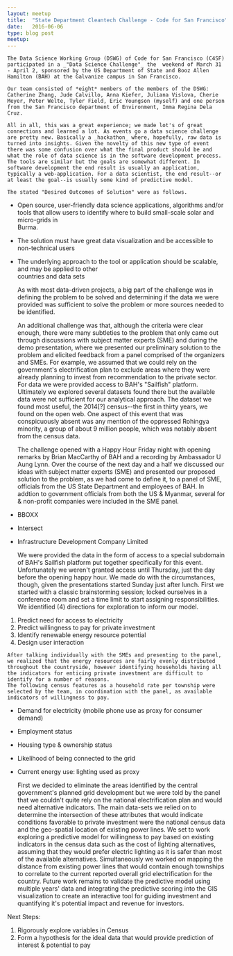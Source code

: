 ```yaml
---
layout: meetup
title:  "State Department Cleantech Challenge - Code for San Francisco"
date:   2016-06-06
type: blog post
meetup: 
---
```


    The Data Science Working Group (DSWG) of Code for San Francisco (C4SF) participated in a _"Data Science Challenge"_ the  weekend of March 31 - April 2, sponsored by the US Department of State and Booz Allen Hamilton (BAH) at the Galvanize campus in San Francisco.

    Our team consisted of *eight* members of the members of the DSWG: Catherine Zhang, Jude Calvillo, Anna Kiefer, Juliana Vislova, Cherie Meyer, Peter Welte, Tyler Field, Eric Youngson (myself) and one person from the San Francisco department of Environment, Imma Regina Dela Cruz.
   
    All in all, this was a great experience; we made lot's of great connections and learned a lot. As events go a data science challenge are pretty new. Basically a _hackathon_ where, hopefully, raw data is turned into insights. Given the novelty of this new type of event there was some confusion over what the final product should be and what the role of data science is in the software development process. The tools are similar but the goals are somewhat different. In software development the end result is usually an application, typically a web-application. For a data scientist, the end result--or at least the goal--is usually some kind of predictive model.

    The stated "Desired Outcomes of Solution" were as follows.

  - Open source, user-friendly data science applications, 
    algorithms and/or tools that allow users to identify 
    where to build small-scale solar and micro-grids in     
    Burma.
  - The solution must have great data visualization and 
    be accessible to non-technical users
  - The underlying approach to the tool or application 
    should be scalable, and may be applied to other        
    countries and data sets

    As with most data-driven projects, a big part of the challenge was in defining the problem to be solved and determining if the data we were provided was sufficient to solve the problem or more sources needed to be identified.

    An additional challenge was that, although the criteria were clear enough, there were many subtleties to the problem that only came out through discussions with subject matter experts (SME) and during the demo presentation, where we presented our preliminary solution to the problem and elicited feedback from a panel comprised of the organizers and SMEs. For example, we assumed that we could rely on the government's electrification plan to exclude areas where they were already planning to invest from recommendation to the private sector.
    For data we were provided access to BAH's "Sailfish" platform. Ultimately we explored several datasets found there but the available data were not sufficient for our analytical approach. The dataset we found most useful, the 2014[?] census--the first in thirty years, we found on the open web.
    One aspect of this event that was conspicuously absent was any mention of the oppressed Rohingya minority, a group of about 9 million people, which was notably absent from the census data.

    The challenge opened with a Happy Hour Friday night with opening remarks by Brian MacCarthy of BAH and a recording by Ambassador U Aung Lynn.
    Over the course of the next day and a half we discussed our ideas with subject matter experts (SME) and presented our proposed solution to the problem, as we had come to define it, to a panel of SME, officials from the US State Department and employees of BAH. In addtion to government officials from both the US & Myanmar, several for & non-profit companies were included in the SME panel.

  - BBOXX
  - Intersect
  - Infrastructure Development Company Limited

    We were provided the data in the form of access to a special subdomain of BAH's Sailfish platform put together specifically for this event. Unfortunately we weren't granted access until Thursday, just the day before the opening happy hour. We made do with the circumstances, though, given the presentations started Sunday just after lunch.
    First we started with a classic brainstorming session; locked ourselves in a conference room and set a time limit to start assigning responsibilities.
    We identified (4) directions for exploration to inform our model.

  1. Predict need for access to electricity
  2. Predict  willingness to pay for private investment
  3. Identify renewable energy resource potential
  4. Design user interaction

    After talking individually with the SMEs and presenting to the panel, we realized that the energy resources are fairly evenly distributed throughout the countryside, however identifying households having all the indicators for enticing private investment are difficult to identify for a number of reasons.
    The following census features as a household rate per township were selected by the team, in coordination with the panel, as available indicators of willingness to pay.

  - Demand for electricity (mobile phone use as proxy for 
    consumer demand)
  - Employment status
  - Housing type & ownership status
  - Likelihood of being connected to the grid
  - Current energy use: lighting used as proxy

    First we decided to eliminate the areas identified by the central government's planned grid development but we were told by the panel that we couldn't quite rely on the national electrification plan and would need alternative indicators.
    The main data-sets we relied on to determine the intersection of these attributes that would indicate conditions favorable to private investment were the national census data and the geo-spatial location of existing power lines.
    We set to work exploring a predictive model for willingness to pay based on existing indicators in the census data such as the cost of lighting alternatives, assuming that they would prefer electric lighting as it is safer than most of the available alternatives.
    Simultaneously we worked on mapping the distance from existing power lines that would contain enough townships to correlate to the current reported overall grid electrification for the country.
    Future work remains to validate the predictive model using multiple years' data and integrating the predictive scoring into the GIS visualization to create an interactive tool for guiding investment and quantifying it's potential impact and revenue for investors.

Next Steps:
  1. Rigorously explore variables in Census
  2. Form a hypothesis for the ideal data that would 
     provide prediction of interest & potential to pay
